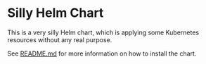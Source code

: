 # Silly Helm Chart

This is a very silly Helm chart, which is applying some Kubernetes resources without any real purpose.


See [README.md](charts/silly-helm/README.md) for more information on how to install the chart.
